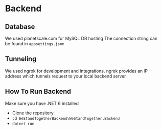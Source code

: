 # Backend

## Database

We used planetscale.com for MySQL DB hosting
The connection string can be found in `appsettings.json`

## Tunneling

We used ngrok for development and integrations. ngrok provides an IP address which tunnels request to your local backend server

## How To Run Backend

Make sure you have .NET 6 installed

- Clone the repository
- `cd WeStandTogetherBackend\WeStandTogether.Backend`
- `dotnet run`
